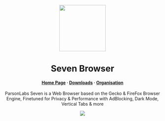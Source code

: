 <p align="center">
  <img src="https://avatars.githubusercontent.com/u/204519419?v=4" width="150" />
</p>
<h1 align="center">Seven Browser</h1>

<h4 align="center">
  <a href="https://seven.parson.dev">Home Page</a>
  ·
  <a href="https://seven.parson.dev/download">Downloads</a>
  ·
  <a href="https://github.com/seven-browser">Organisation</a>
</h4>

<p align="center">ParsonLabs Seven is a Web Browser based on the Gecko & FireFox Browser Engine, Finetuned for Privacy & Performance with AdBlocking, Dark Mode, Vertical Tabs & more</p>

<p align="center">
  <img src="https://github-production-user-asset-6210df.s3.amazonaws.com/98240335/425868269-9e303e95-1e1c-4cc4-908b-860c1a43f4de.jpg?X-Amz-Algorithm=AWS4-HMAC-SHA256&X-Amz-Credential=AKIAVCODYLSA53PQK4ZA%2F20250323%2Fus-east-1%2Fs3%2Faws4_request&X-Amz-Date=20250323T213604Z&X-Amz-Expires=300&X-Amz-Signature=d14a2056915539d8a9e2c88ec1248051a676eca0806b96a83caa2db2d653c153&X-Amz-SignedHeaders=host" />
</p>
